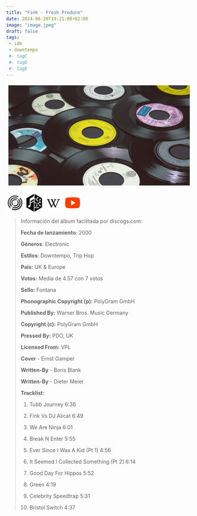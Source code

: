 ```yaml
---
title: "Fink - Fresh Produce"
date: 2024-06-20T19:21:08+02:00
image: "image.jpeg"
draft: false
tags:
 - idm
 - downtempo
 #- tagC
 #- tagD
 #- tagE
---
```

![cover](image.jpeg (Fink - Fresh-Produce))
 
[![discogs](../links/svg/discogs.png (discogs))](https://www.discogs.com/master/50517)
[![musicbrainz](../links/svg/musicbrainz.png (musicbrainz))](https://musicbrainz.org/release/c3b67260-4558-4e12-8111-417acf083619)
[![wikipedia](../links/svg/wikipedia.png (wikipedia))](https://en.wikipedia.org/wiki/Fink)
[![youtube](../links/svg/youtube.png (youtube))](https://www.youtube.com/playlist?list=PLwMO4udVDCnGdUS1JgB7Qw6qK8uWss8uZ)
 
<!-- [![bandcamp](../links/svg/bandcamp.png (bandcamp))]() -->
<!-- [![lastfm](../links/svg/lastfm.png (lastfm))]() -->
<!-- [![spotify](../links/svg/spotify.png (putify))]() -->
 
> Información del álbum facilitada por discogs.com:
> 
> **Fecha de lanzamiento**: 2000
> 
> **Géneros**: Electronic
> 
> **Estilos**: Downtempo, Trip Hop
> 
> **Pais:** UK & Europe
> 
> **Votos:** Media de 4.57 con 7 votos
> 
> **Sello:** Fontana
> 
> **Phonographic Copyright (p):** PolyGram GmbH
> 
> **Published By:** Warner Bros. Music Germany
> 
> **Copyright (c):** PolyGram GmbH
> 
> **Pressed By:** PDO, UK
> 
> **Licensed From:** VPL
> 
> **Cover** - Ernst Gamper
> 
> **Written-By** - Boris Blank
> 
> **Written-By** - Dieter Meier
> 
> 
> 
> **Tracklist:**
> 
>   1. Tubb Journey    6:36
> 
>   2. Fink Vs DJ Alicat    6:49
> 
>   3. We Are Ninja    6:01
> 
>   4. Break N Enter    5:55
> 
>   5. Ever Since I Was A Kid (Pt 1)    4:56
> 
>   6. It Seemed I Collected Something (Pt 2)    6:14
> 
>   7. Good Day For Hippos    5:52
> 
>   8. Green    4:19
> 
>   9. Celebrity Speedtrap    5:31
> 
>   10. Bristol Switch    4:37
> 
